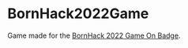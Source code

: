 # BornHack2022Game

Game made for the [BornHack 2022 Game On Badge](https://github.com/bornhack/badge2022).
